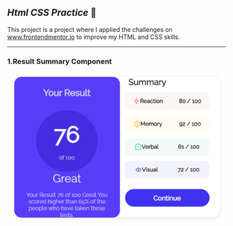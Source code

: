  ## ***Html CSS Practice*** :triangular_flag_on_post:

This project is a project where I applied the challenges on www.frontendmentor.io to improve my HTML and CSS skills.

---
<h3> 1.Result Summary Component</h3>
<img src="/component-images/1.png" alt="" style="width:550px;height:550x">